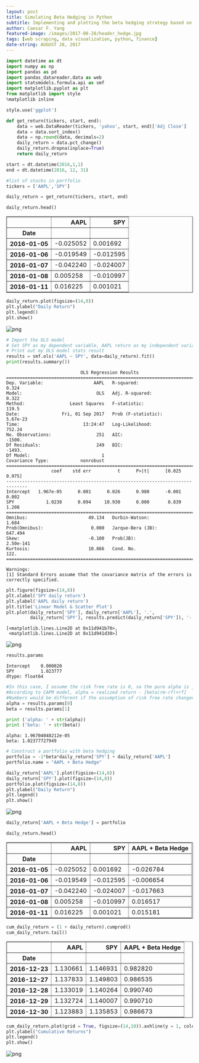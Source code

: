 ```yaml
---
layout: post
title: Simulating Beta Hedging in Python
subtitle: Implementing and plotting the beta hedging strategy based on historical data
author: Caesar F. Yang
featured-image: /images/2017-08-28/header_hedge.jpg
tags: [web scraping, data visualization, python, finance]
date-string: AUGUST 28, 2017
---
```





```python
import datetime as dt
import numpy as np 
import pandas as pd 
import pandas_datareader.data as web 
import statsmodels.formula.api as smf
import matplotlib.pyplot as plt 
from matplotlib import style
%matplotlib inline

style.use('ggplot')
```


```python
def get_return(tickers, start, end):
    data = web.DataReader(tickers, 'yahoo', start, end)['Adj Close']
    data = data.sort_index()
    data = np.round(data, decimals=2)
    daily_return = data.pct_change()
    daily_return.dropna(inplace=True)
    return daily_return
```


```python
start = dt.datetime(2016,1,1)
end = dt.datetime(2016, 12, 31)

#list of stocks in portfolio
tickers = ['AAPL','SPY']
```


```python
daily_return = get_return(tickers, start, end)
```


```python
daily_return.head()
```




<div>
<table border="1" class="dataframe">
  <thead>
    <tr style="text-align: right;">
      <th></th>
      <th>AAPL</th>
      <th>SPY</th>
    </tr>
    <tr>
      <th>Date</th>
      <th></th>
      <th></th>
    </tr>
  </thead>
  <tbody>
    <tr>
      <th>2016-01-05</th>
      <td>-0.025052</td>
      <td>0.001692</td>
    </tr>
    <tr>
      <th>2016-01-06</th>
      <td>-0.019549</td>
      <td>-0.012595</td>
    </tr>
    <tr>
      <th>2016-01-07</th>
      <td>-0.042240</td>
      <td>-0.024007</td>
    </tr>
    <tr>
      <th>2016-01-08</th>
      <td>0.005258</td>
      <td>-0.010997</td>
    </tr>
    <tr>
      <th>2016-01-11</th>
      <td>0.016225</td>
      <td>0.001021</td>
    </tr>
  </tbody>
</table>
</div>




```python
daily_return.plot(figsize=(14,8))
plt.ylabel("Daily Return")
plt.legend()
plt.show()
```


![png](/images/2017-08-28/output_5_0.png)



```python
# Import the OLS model
# Set SPY as my dependent variable, AAPL return as my independent variables
# Print out my OLS model stats result
results = smf.ols('AAPL ~ SPY', data=daily_return).fit()
print(results.summary())
```

                                OLS Regression Results                            
    ==============================================================================
    Dep. Variable:                   AAPL   R-squared:                       0.324
    Model:                            OLS   Adj. R-squared:                  0.322
    Method:                 Least Squares   F-statistic:                     119.5
    Date:                Fri, 01 Sep 2017   Prob (F-statistic):           5.67e-23
    Time:                        13:24:47   Log-Likelihood:                 752.24
    No. Observations:                 251   AIC:                            -1500.
    Df Residuals:                     249   BIC:                            -1493.
    Df Model:                           1                                         
    Covariance Type:            nonrobust                                         
    ==============================================================================
                     coef    std err          t      P>|t|      [0.025      0.975]
    ------------------------------------------------------------------------------
    Intercept   1.967e-05      0.001      0.026      0.980      -0.001       0.002
    SPY            1.0238      0.094     10.930      0.000       0.839       1.208
    ==============================================================================
    Omnibus:                       49.134   Durbin-Watson:                   1.684
    Prob(Omnibus):                  0.000   Jarque-Bera (JB):              647.494
    Skew:                          -0.100   Prob(JB):                    2.50e-141
    Kurtosis:                      10.866   Cond. No.                         122.
    ==============================================================================
    
    Warnings:
    [1] Standard Errors assume that the covariance matrix of the errors is correctly specified.



```python
plt.figure(figsize=(14,8))
plt.xlabel('SPY daily return')
plt.ylabel('AAPL daily return')
plt.title('Linear Model & Scatter Plot')
plt.plot(daily_return['SPY'], daily_return['AAPL'], '.',
         daily_return['SPY'], results.predict(daily_return['SPY']), '-')
```




    [<matplotlib.lines.Line2D at 0x11d941b70>,
     <matplotlib.lines.Line2D at 0x11d941d30>]




![png](/images/2017-08-28/output_7_1.png)



```python
results.params
```




    Intercept    0.000020
    SPY          1.023777
    dtype: float64




```python
#In this case, I assume the risk free rate is 0, so the pure alpha is just the intercept 
#According to CAPM model, alpha = realized return - [beta(rm-rf)+rf] 
#Numbers would be different if the assumption of risk free rate changed
alpha = results.params[0]
beta = results.params[1]

print ('alpha: ' + str(alpha))
print ('beta: ' + str(beta))
```

    alpha: 1.96704048212e-05
    beta: 1.02377727949



```python
# Construct a portfolio with beta hedging
portfolio = -1*beta*daily_return['SPY'] + daily_return['AAPL']
portfolio.name = "AAPL + Beta Hedge"

daily_return['AAPL'].plot(figsize=(14,8)) 
daily_return['SPY'].plot(figsize=(14,8))
portfolio.plot(figsize=(14,8))
plt.ylabel("Daily Return")
plt.legend()
plt.show()
```


![png](/images/2017-08-28/output_10_0.png)



```python
daily_return['AAPL + Beta Hedge'] = portfolio
```


```python
daily_return.head()
```




<div>
<table border="1" class="dataframe">
  <thead>
    <tr style="text-align: right;">
      <th></th>
      <th>AAPL</th>
      <th>SPY</th>
      <th>AAPL + Beta Hedge</th>
    </tr>
    <tr>
      <th>Date</th>
      <th></th>
      <th></th>
      <th></th>
    </tr>
  </thead>
  <tbody>
    <tr>
      <th>2016-01-05</th>
      <td>-0.025052</td>
      <td>0.001692</td>
      <td>-0.026784</td>
    </tr>
    <tr>
      <th>2016-01-06</th>
      <td>-0.019549</td>
      <td>-0.012595</td>
      <td>-0.006654</td>
    </tr>
    <tr>
      <th>2016-01-07</th>
      <td>-0.042240</td>
      <td>-0.024007</td>
      <td>-0.017663</td>
    </tr>
    <tr>
      <th>2016-01-08</th>
      <td>0.005258</td>
      <td>-0.010997</td>
      <td>0.016517</td>
    </tr>
    <tr>
      <th>2016-01-11</th>
      <td>0.016225</td>
      <td>0.001021</td>
      <td>0.015181</td>
    </tr>
  </tbody>
</table>
</div>




```python
cum_daily_return = (1 + daily_return).cumprod()
cum_daily_return.tail()
```




<div>
<table border="1" class="dataframe">
  <thead>
    <tr style="text-align: right;">
      <th></th>
      <th>AAPL</th>
      <th>SPY</th>
      <th>AAPL + Beta Hedge</th>
    </tr>
    <tr>
      <th>Date</th>
      <th></th>
      <th></th>
      <th></th>
    </tr>
  </thead>
  <tbody>
    <tr>
      <th>2016-12-23</th>
      <td>1.130661</td>
      <td>1.146931</td>
      <td>0.982820</td>
    </tr>
    <tr>
      <th>2016-12-27</th>
      <td>1.137833</td>
      <td>1.149803</td>
      <td>0.986535</td>
    </tr>
    <tr>
      <th>2016-12-28</th>
      <td>1.133019</td>
      <td>1.140264</td>
      <td>0.990740</td>
    </tr>
    <tr>
      <th>2016-12-29</th>
      <td>1.132724</td>
      <td>1.140007</td>
      <td>0.990710</td>
    </tr>
    <tr>
      <th>2016-12-30</th>
      <td>1.123883</td>
      <td>1.135853</td>
      <td>0.986673</td>
    </tr>
  </tbody>
</table>
</div>




```python
cum_daily_return.plot(grid = True, figsize=(14,10)).axhline(y = 1, color = "black", lw = 1)
plt.ylabel("Cumulative Returns")
plt.legend()
plt.show()
```


![png](/images/2017-08-28/output_14_0.png)




